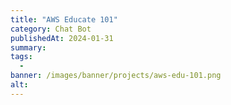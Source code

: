 ```yaml
---
title: "AWS Educate 101"
category: Chat Bot
publishedAt: 2024-01-31
summary: 
tags: 
  - 
banner: /images/banner/projects/aws-edu-101.png
alt: 
---
```

